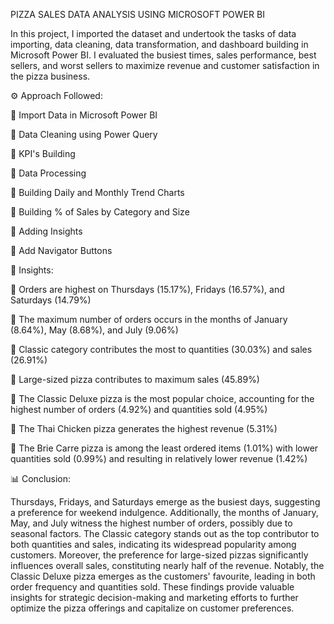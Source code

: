 PIZZA SALES DATA ANALYSIS USING MICROSOFT POWER BI 

In this project, I imported the dataset and undertook the tasks of data importing, data cleaning, data transformation, and dashboard building in Microsoft Power BI. I evaluated the busiest times, sales performance, best sellers, and worst sellers to maximize revenue and customer satisfaction in the pizza business.

⚙ Approach Followed:

	Import Data in Microsoft Power BI   


	Data Cleaning using Power Query


	KPI's Building


	Data Processing


	Building Daily and Monthly Trend Charts


	Building % of Sales by Category and Size


	Adding Insights


	Add Navigator Buttons

🔎 Insights:

	Orders are highest on Thursdays (15.17%), Fridays (16.57%), and Saturdays (14.79%)

	The maximum number of orders occurs in the months of January (8.64%), May (8.68%), and July (9.06%)

	Classic category contributes the most to quantities (30.03%) and sales (26.91%)

	Large-sized pizza contributes to maximum sales (45.89%)

	The Classic Deluxe pizza is the most popular choice, accounting for the highest number of orders (4.92%) and quantities sold (4.95%)

	The Thai Chicken pizza generates the highest revenue (5.31%)

	The Brie Carre pizza is among the least ordered items (1.01%) with lower quantities sold (0.99%) and resulting in relatively lower revenue (1.42%)

📊 Conclusion:

Thursdays, Fridays, and Saturdays emerge as the busiest days, suggesting a preference for weekend indulgence. Additionally, the months of January, May, and July witness the highest number of orders, possibly due to seasonal factors. The Classic category stands out as the top contributor to both quantities and sales, indicating its widespread popularity among customers. Moreover, the preference for large-sized pizzas significantly influences overall sales, constituting nearly half of the revenue. Notably, the Classic Deluxe pizza emerges as the customers' favourite, leading in both order frequency and quantities sold. These findings provide valuable insights for strategic decision-making and marketing efforts to further optimize the pizza offerings and capitalize on customer preferences.
